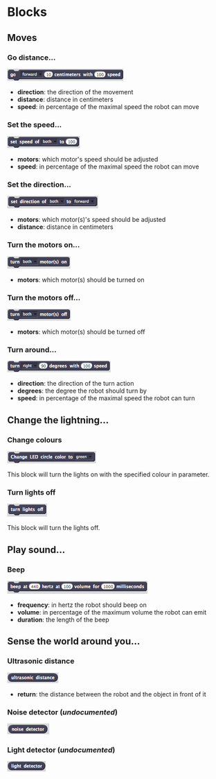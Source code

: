 # Blocks

## Moves

### Go distance...

![](graphics/move.png)

* __direction__: the direction of the movement
* __distance__: distance in centimeters
* __speed__: in percentage of the maximal speed the robot can move

### Set the speed...

![](graphics/set_speed.png)

* __motors__: which motor's speed should be adjusted
* __speed__: in percentage of the maximal speed the robot can move

### Set the direction...

![](graphics/set_direction.png)

* __motors__: which motor(s)'s speed should be adjusted
* __distance__: distance in centimeters

### Turn the motors on...

![](graphics/motors_on.png)

* __motors__: which motor(s) should be turned on

### Turn the motors off...

![](graphics/motors_off.png)

* __motors__: which motor(s) should be turned off

### Turn around...

![](graphics/turn.png)

* __direction__: the direction of the turn action
* __degrees__: the degree the robot should turn by
* __speed__: in percentage of the maximal speed the robot can turn

## Change the lightning...

### Change colours

![](graphics/led.png)

This block will turn the lights on with the specified colour in parameter.

### Turn lights off

![](graphics/turnlights_off.png)

This block will turn the lights off.

## Play sound...

### Beep

![](graphics/sound.png)

* __frequency__: in hertz the robot should beep on
* __volume__: in percentage of the maximum volume the robot can emit
* __duration__: the length of the beep

## Sense the world around you...

### Ultrasonic distance

![](graphics/ultrasonic.png)

* __return__: the distance between the robot and the object in front of it

### Noise detector (_undocumented_)

![](graphics/noise_detector.png)

### Light detector (_undocumented_)

![](graphics/light_detector.png)





